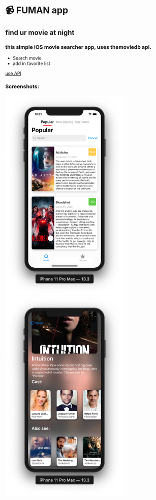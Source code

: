 # 📹 FUMAN app



## find ur movie at night

### this simple iOS movie searcher app, uses themoviedb api.
 - Search movie
 - add in favorite list

[use API](https://developers.themoviedb.org/3/getting-started/introduction)

### Screenshots:
![mainMenu](https://github.com/Stampoo/Movie-Searcher/blob/master/tryTwo/tryTwo/Resources/Screenshots/mainMenu.png)![detailMenu](https://github.com/Stampoo/Movie-Searcher/blob/master/tryTwo/tryTwo/Resources/Screenshots/detailMenu.png)
